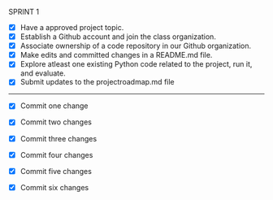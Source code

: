 SPRINT 1
- [x] Have a approved project topic.
- [x] Establish a Github account and join the class organization.
- [x] Associate ownership of a code repository in our Github organization.
- [x] Make edits and committed changes in a README.md file.
- [x] Explore atleast one existing Python code related to the project, run it, and evaluate.
- [x] Submit updates to the projectroadmap.md file
----------------------------------------------------------------------------------------------
- [x] Commit one change
- [x] Commit two changes
- [x] Commit three changes
- [x] Commit four changes
- [x] Commit five changes
- [x] Commit six changes

